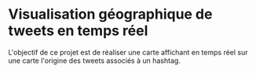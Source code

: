 # Visualisation géographique de tweets en temps réel

L'objectif de ce projet est de réaliser une carte affichant en temps réel sur une carte l'origine des tweets associés à un hashtag.